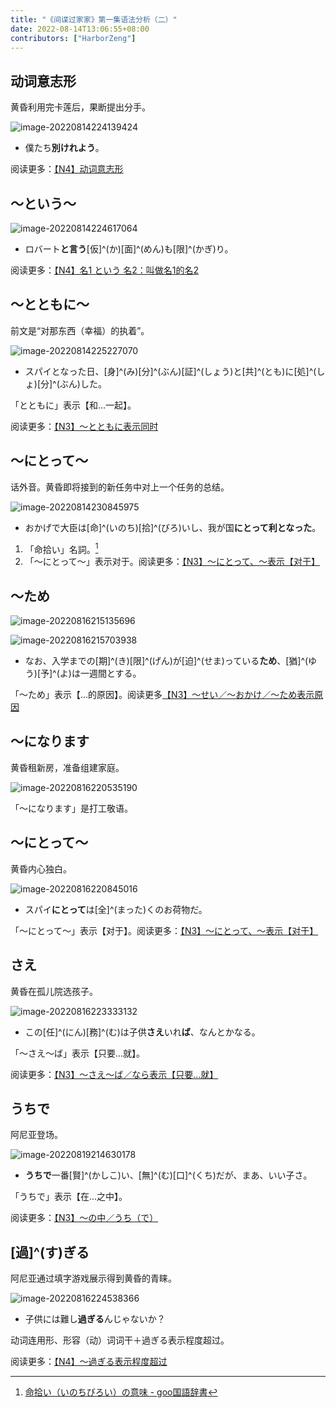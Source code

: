 ```yaml
---
title: "《间谍过家家》第一集语法分析（二）"
date: 2022-08-14T13:06:55+08:00
contributors: ["HarborZeng"]
---
```


## 动词意志形

黄昏利用完卡莲后，果断提出分手。

![image-20220814224139424](https://tellyouwhat-static-1251995834.cos.ap-chongqing.myqcloud.com/images/image-20220814224139424.png)

- 僕たち**別けれよう**。

阅读更多：[【N4】动词意志形](/grammar/n4/动词意志形/)

## ～という～

![image-20220814224617064](https://tellyouwhat-static-1251995834.cos.ap-chongqing.myqcloud.com/images/image-20220814224617064.png)

- ロバート**と言う**[仮]^(か)[面]^(めん)も[限]^(かぎ)り。

阅读更多：[【N4】名1 という 名2：叫做名1的名2](/grammar/n4/名1という名2/)

## ～とともに～

前文是“对那东西（幸福）的执着”。

![image-20220814225227070](https://tellyouwhat-static-1251995834.cos.ap-chongqing.myqcloud.com/images/image-20220814225227070.png)

- スパイとなった日、[身]^(み)[分]^(ぶん)[証]^(しょう)と[共]^(とも)に[処]^(しょ)[分]^(ぶん)した。

「とともに」表示【和...一起】。

阅读更多：[【N3】～とともに表示同时](/grammar/n3/とともに/)

## ～にとって～

话外音。黄昏即将接到的新任务中对上一个任务的总结。

![image-20220814230845975](https://tellyouwhat-static-1251995834.cos.ap-chongqing.myqcloud.com/images/image-20220814230845975.png)

- おかげで大臣は[命]^(いのち)[拾]^(びろ)いし、‪我が国**にとって利となった**。

1. 「命拾い」名詞。[^10]
2. 「～にとって～」表示对于。阅读更多：[【N3】～にとって、～表示【对于】](/grammar/n3/にとって/)

[^10]: [命拾い（いのちびろい）の意味 - goo国語辞書](https://dictionary.goo.ne.jp/word/命拾い/)

## ～ため

![image-20220816215135696](https://tellyouwhat-static-1251995834.cos.ap-chongqing.myqcloud.com/images/image-20220816215135696.png)

![image-20220816215703938](https://tellyouwhat-static-1251995834.cos.ap-chongqing.myqcloud.com/images/image-20220816215703938.png)

- なお、入学までの[期]^(き)[限]^(げん)が[迫]^(せま)っている**ため**、[猶]^(ゆう)[予]^(よ)は一週間とする。

「～ため」表示【...的原因】。阅读更多[【N3】～せい／～おかけ／～ため表示原因](/grammar/n3/せいおかけため/)

## ～になります

黄昏租新房，准备组建家庭。

![image-20220816220535190](https://tellyouwhat-static-1251995834.cos.ap-chongqing.myqcloud.com/images/image-20220816220535190.png)

「～になります」是打工敬语。

## ～にとって～

黄昏内心独白。

![image-20220816220845016](https://tellyouwhat-static-1251995834.cos.ap-chongqing.myqcloud.com/images/image-20220816220845016.png)

- スパイ**にとって**は[全]^(まった)くのお荷物だ。

「～にとって～」表示【对于】。阅读更多：[【N3】～にとって、～表示【对于】](/grammar/n3/にとって/)

## さえ

黄昏在孤儿院选孩子。

![image-20220816223333132](https://tellyouwhat-static-1251995834.cos.ap-chongqing.myqcloud.com/images/image-20220816223333132.png)

- この[任]^(にん)[務]^(む)は子供**さえ**いれ**ば**、なんとかなる。

「～さえ～ば」表示【只要...就】。

阅读更多：[【N3】～さえ～ば／なら表示【只要...就】](/grammar/n3/さえばなら/)

## うちで

阿尼亚登场。

![image-20220819214630178](https://tellyouwhat-static-1251995834.cos.ap-chongqing.myqcloud.com/images/image-20220819214630178.png)

- **うちで**一番[賢]^(かしこ)い、[無]^(む)[口]^(くち)だが、まあ、いい子さ。

「うちで」表示【在...之中】。

阅读更多：[【N3】～の中／うち（で）](/grammar/n3/の中うちで/)

## [過]^(す)ぎる

阿尼亚通过填字游戏展示得到黄昏的青睐。

![image-20220816224538366](https://tellyouwhat-static-1251995834.cos.ap-chongqing.myqcloud.com/images/image-20220816224538366.png)

- 子供には難し**過ぎる**んじゃないか？

动词连用形、形容（动）词词干＋過ぎる表示程度超过。

阅读更多：[【N4】～過ぎる表示程度超过](/grammar/n4/過ぎる/)
